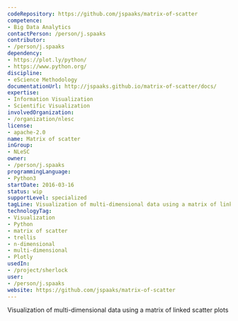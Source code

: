 ```yaml
---
codeRepository: https://github.com/jspaaks/matrix-of-scatter
competence:
- Big Data Analytics
contactPerson: /person/j.spaaks
contributor:
- /person/j.spaaks
dependency:
- https://plot.ly/python/
- https://www.python.org/
discipline:
- eScience Methodology
documentationUrl: http://jspaaks.github.io/matrix-of-scatter/docs/
expertise:
- Information Visualization
- Scientific Visualization
involvedOrganization:
- /organization/nlesc
license:
- apache-2.0
name: Matrix of scatter
inGroup:
- NLeSC
owner:
- /person/j.spaaks
programmingLanguage:
- Python3
startDate: 2016-03-16
status: wip
supportLevel: specialized
tagLine: Visualization of multi-dimensional data using a matrix of linked scatter plots.
technologyTag:
- Visualization
- Python
- matrix of scatter
- trellis
- n-dimensional
- multi-dimensional
- Plotly
usedIn:
- /project/sherlock
user:
- /person/j.spaaks
website: https://github.com/jspaaks/matrix-of-scatter
---
```

Visualization of multi-dimensional data using a matrix of linked scatter plots
